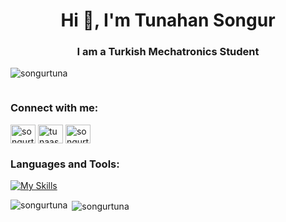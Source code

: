 <h1 align="center">Hi 👋, I'm Tunahan Songur </h1>
<h3 align="center">I am a Turkish Mechatronics Student</h3>

<p align="left"><img src="https://komarev.com/ghpvc/?username=songurtuna&label=Profile%20views&color=0e75b6&style=flat" alt="songurtuna" /> </p>


<p align="left"> <a href="https://twitter.com/" target="blank"><img src="https://img.shields.io/twitter/follow/?logo=twitter&style=for-the-badge" alt="" /></a> </p>

<h3 align="left">Connect with me:</h3>
<p align="left">
<a href="https://linkedin.com/in/tunasongur" target="blank"><img align="center" src="https://raw.githubusercontent.com/rahuldkjain/github-profile-readme-generator/master/src/images/icons/Social/linked-in-alt.svg" alt="songurtuna" height="30" width="40" /></a>
<a href="https://instagram.com/tunaasongur" target="blank"><img align="center" src="https://raw.githubusercontent.com/rahuldkjain/github-profile-readme-generator/master/src/images/icons/Social/instagram.svg" alt="tunaasongur" height="30" width="40" /></a>
<a href="https://www.youtube.com/c/songurtuna" target="blank"><img align="center" src="https://raw.githubusercontent.com/rahuldkjain/github-profile-readme-generator/master/src/images/icons/Social/youtube.svg" alt="songurtuna" height="30" width="40" /></a>

</p>

<h3 align="left">Languages and Tools:</h3>
 </p>


[![My Skills](https://skillicons.dev/icons?i=js,nodejs,mongodb,html,c#,css)](https://skillicons.dev)

<p><img align="left" src="https://github-readme-stats.vercel.app/api/top-langs?username=songurtunA&show_icons=true&locale=en&layout=compact" alt="songurtuna" /></p>

<p>&nbsp;<img align="center" src="https://github-readme-stats.vercel.app/api?username=songurtuna&show_icons=true&locale=en" alt="songurtuna" /></p>


